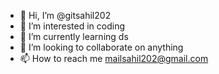 - 👋 Hi, I’m @gitsahil202
- 👀 I’m interested in coding 
- 🌱 I’m currently learning ds
- 💞️ I’m looking to collaborate on anything 
- 📫 How to reach me mailsahil202@gmail.com

<!---
gitsahil202/gitsahil202 is a ✨ special ✨ repository because its `README.md` (this file) appears on your GitHub profile.
You can click the Preview link to take a look at your changes.
--->
